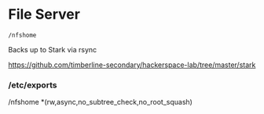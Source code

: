 
# File Server
`/nfshome`

Backs up to Stark via rsync

https://github.com/timberline-secondary/hackerspace-lab/tree/master/stark

### /etc/exports

/nfshome  *(rw,async,no_subtree_check,no_root_squash)


